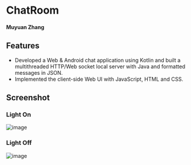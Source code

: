 # ChatRoom

#### Muyuan Zhang

## Features

* Developed a Web & Android chat application using Kotlin and built a multithreaded HTTP/Web socket local server with Java and formatted messages in JSON.
* Implemented the client-side Web UI with JavaScript, HTML and CSS.

## Screenshot

### Light On

![image](https://github.com/hiyakawa/hiyakawa.github.io/tree/main/projects/ChatRoom/lighton.png)

### Light Off

![image](![image](https://github.com/hiyakawa/hiyakawa.github.io/tree/main/projects/ChatRoom/lightoff.png))